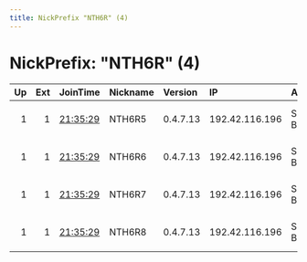 ```yaml
---
title: NickPrefix "NTH6R" (4)
---
```


# NickPrefix: "NTH6R" (4)

|   Up |   Ext | JoinTime                                                                                              | Nickname   | Version   | IP             | AS        | CC   |   ORp |   Dirp | OS   | Contact                            |   eFamMembers |
|-----:|------:|:------------------------------------------------------------------------------------------------------|:-----------|:----------|:---------------|:----------|:-----|------:|-------:|:-----|:-----------------------------------|--------------:|
|    1 |     1 | [21:35:29](https://nusenu.github.io/OrNetStats/w/relay/53F4D16819BB5B6B9D2EAE552C4DEEDA8D207727.html) | NTH6R5     | 0.4.7.13  | 192.42.116.196 | SURF B.V. | nl   |  9004 |      0 | BSD  | email:mail nothingtohide.nl url:no |           290 |
|    1 |     1 | [21:35:29](https://nusenu.github.io/OrNetStats/w/relay/4B99145758A01E1E9E32F0508923605A3A697C18.html) | NTH6R6     | 0.4.7.13  | 192.42.116.196 | SURF B.V. | nl   |  9005 |      0 | BSD  | email:mail nothingtohide.nl url:no |           290 |
|    1 |     1 | [21:35:29](https://nusenu.github.io/OrNetStats/w/relay/213906DD6FBC4DA748260366E2CF29E88265B9A3.html) | NTH6R7     | 0.4.7.13  | 192.42.116.196 | SURF B.V. | nl   |  9006 |      0 | BSD  | email:mail nothingtohide.nl url:no |           290 |
|    1 |     1 | [21:35:29](https://nusenu.github.io/OrNetStats/w/relay/A4CD08F241A7AF0E5D37DE1A067DBAD5EED8BD97.html) | NTH6R8     | 0.4.7.13  | 192.42.116.196 | SURF B.V. | nl   |  9007 |      0 | BSD  | email:mail nothingtohide.nl url:no |           290 |
